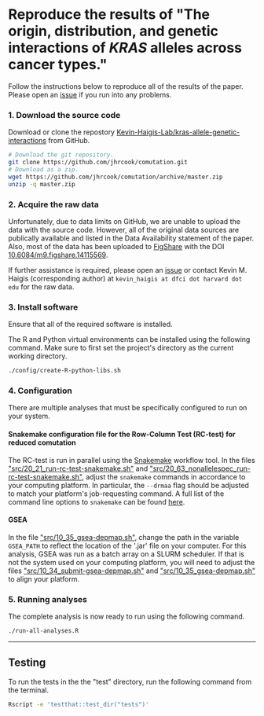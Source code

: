 # Reproduce the results of "The origin, distribution, and genetic interactions of *KRAS* alleles across cancer types."

Follow the instructions below to reproduce all of the results of the paper.
Please open an [issue](https://github.com/Kevin-Haigis-Lab/kras-allele-genetic-interactions/issues) if you run into any problems.

### 1. Download the source code

Download or clone the repostory [Kevin-Haigis-Lab/kras-allele-genetic-interactions](https://github.com/Kevin-Haigis-Lab/kras-allele-genetic-interactions) from GitHub.

```bash
# Download the git repository.
git clone https://github.com/jhrcook/comutation.git
# Download as a zip.
wget https://github.com/jhrcook/comutation/archive/master.zip
unzip -q master.zip
```

### 2. Acquire the raw data

Unfortunately, due to data limits on GitHub, we are unable to upload the data with the source code.
However, all of the original data sources are publically available and listed in the Data Availability statement of the paper.
Also, most of the data has been uploaded to [FigShare](https://figshare.com) with the DOI [10.6084/m9.figshare.14115569](10.6084/m9.figshare.14115569).

If further assistance is required, please open an [issue](https://github.com/Kevin-Haigis-Lab/kras-allele-genetic-interactions/issues) or contact Kevin M. Haigis (corresponding author) at `kevin_haigis at dfci dot harvard dot edu` for the raw data.

### 3. Install software

Ensure that all of the required software is installed.

The R and Python virtual environments can be installed using the following command.
Make sure to first set the project's directory as the current working directory.

```bash
./config/create-R-python-libs.sh
```

### 4. Configuration

There are multiple analyses that must be specifically configured to run on your system.

#### Snakemake configuration file for the Row-Column Test (RC-test) for reduced comutation

The RC-test is run in parallel using the [Snakemake](https://snakemake.readthedocs.io/en/stable/) workflow tool.
In the files ["src/20_21_run-rc-test-snakemake.sh"](src/20_21_run-rc-test-snakemake.sh) and ["src/20_63_nonallelespec_run-rc-test-snakemake.sh"](src/20_63_nonallelespec_run-rc-test-snakemake.sh), adjust the `snakemake` commands in accordance to your computing platform.
In particular, the `--drmaa` flag should be adjusted to match your platform's job-requesting command.
A full list of the command line options to `snakemake` can be found [here](https://snakemake.readthedocs.io/en/stable/executing/cli.html).

#### GSEA

In the file ["src/10_35_gsea-depmap.sh"](src/10_35_gsea-depmap.sh), change the path in the variable `GSEA_PATH` to reflect the location of the '.jar' file on your computer.
For this analysis, GSEA was run as a batch array on a SLURM scheduler.
If that is not the system used on your computing platform, you will need to adjust the files ["src/10_34_submit-gsea-depmap.sh"](src/10_34_submit-gsea-depmap.sh) and ["src/10_35_gsea-depmap.sh"](src/10_35_gsea-depmap.sh) to align your platform.

### 5. Running analyses

The complete analysis is now ready to run using the following command.

```bash
./run-all-analyses.R
```

---

## Testing

To run the tests in the the "test" directory,  run the following command from the terminal.

```bash
Rscript -e 'testthat::test_dir("tests")'
```
